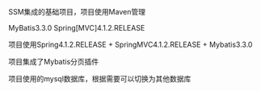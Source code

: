 SSM集成的基础项目，项目使用Maven管理


MyBatis3.3.0
Spring[MVC]4.1.2.RELEASE

项目使用Spring4.1.2.RELEASE + SpringMVC4.1.2.RELEASE + Mybatis3.3.0

项目集成了Mybatis分页插件  

项目使用的mysql数据库，根据需要可以切换为其他数据库



